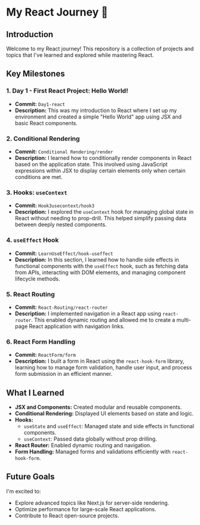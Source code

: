 # My React Journey 🚀

## Introduction
Welcome to my React journey! This repository is a collection of projects and topics that I've learned and explored while mastering React.

## Key Milestones

### 1. Day 1 - First React Project: Hello World!
- **Commit:** `Day1-react`
- **Description:** This was my introduction to React where I set up my environment and created a simple "Hello World" app using JSX and basic React components.

### 2. Conditional Rendering
- **Commit:** `Conditional Rendering/render`
- **Description:** I learned how to conditionally render components in React based on the application state. This involved using JavaScript expressions within JSX to display certain elements only when certain conditions are met.

### 3. Hooks: `useContext`
- **Commit:** `Hook3usecontext/hook3`
- **Description:** I explored the `useContext` hook for managing global state in React without needing to prop-drill. This helped simplify passing data between deeply nested components.

### 4. `useEffect` Hook
- **Commit:** `LearnUseEffect/hook-useffect`
- **Description:** In this section, I learned how to handle side effects in functional components with the `useEffect` hook, such as fetching data from APIs, interacting with DOM elements, and managing component lifecycle methods.

### 5. React Routing
- **Commit:** `React-Routing/react-router`
- **Description:** I implemented navigation in a React app using `react-router`. This enabled dynamic routing and allowed me to create a multi-page React application with navigation links.

### 6. React Form Handling
- **Commit:** `ReactForm/form`
- **Description:** I built a form in React using the `react-hook-form` library, learning how to manage form validation, handle user input, and process form submission in an efficient manner.

## What I Learned
- **JSX and Components:** Created modular and reusable components.
- **Conditional Rendering:** Displayed UI elements based on state and logic.
- **Hooks:**
  - `useState` and `useEffect`: Managed state and side effects in functional components.
  - `useContext`: Passed data globally without prop drilling.
- **React Router:** Enabled dynamic routing and navigation.
- **Form Handling:** Managed forms and validations efficiently with `react-hook-form`.

## Future Goals
I'm excited to:
- Explore advanced topics like Next.js for server-side rendering.
- Optimize performance for large-scale React applications.
- Contribute to React open-source projects.



